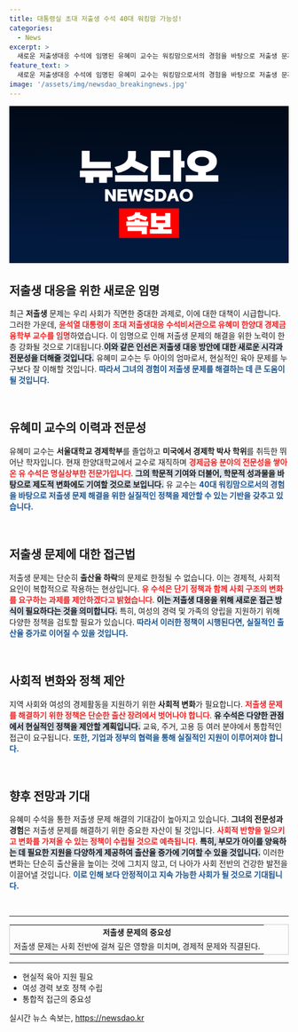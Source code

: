 ```yaml
---
title: 대통령실 초대 저출생 수석 40대 워킹맘 가능성!
categories:
  - News
excerpt: >
  새로운 저출생대응 수석에 임명된 유혜미 교수는 워킹맘으로서의 경험을 바탕으로 저출생 문제 해결에 나섭니다. 그녀의 참신한 시각과 전문성이 기대되는 가운데, 체계적인 대안을 제시할지 주목됩니다!
feature_text: >
  새로운 저출생대응 수석에 임명된 유혜미 교수는 워킹맘으로서의 경험을 바탕으로 저출생 문제 해결에 나섭니다. 그녀의 참신한 시각과 전문성이 기대되는 가운데, 체계적인 대안을 제시할지 주목됩니다!
image: '/assets/img/newsdao_breakingnews.jpg'
---
```


<p><img src="/assets/img/newsdao_breakingnews.jpg" alt="ranknews 속보" /></p>

<h2 data-ke-size="size26">저출생 대응을 위한 새로운 임명</h2>

<p data-ke-size="size16">최근 <b>저출생</b> 문제는 우리 사회가 직면한 중대한 과제로, 이에 대한 대책이 시급합니다. 그러한 가운데, <b><span style="color: #ee2323;">윤석열 대통령이 초대 저출생대응 수석비서관으로 유혜미 한양대 경제금융학부 교수를 임명</span></b>하였습니다. 이 임명으로 인해 저출생 문제의 해결을 위한 노력이 한층 강화될 것으로 기대됩니다.<b><span style="background-color: #21538527;">이와 같은 인선은 저출생 대응 방안에 대한 새로운 시각과 전문성을 더해줄 것입니다.</span></b> 유혜미 교수는 두 아이의 엄마로서, 현실적인 육아 문제를 누구보다 잘 이해할 것입니다. <b><span style="color: #1a5490;">따라서 그녀의 경험이 저출생 문제를 해결하는 데 큰 도움이 될 것입니다.</span></b></p>

<p data-ke-size="size16">&nbsp;</p>

<h2 data-ke-size="size26">유혜미 교수의 이력과 전문성</h2>

<p data-ke-size="size16">유혜미 교수는 <b>서울대학교 경제학부</b>를 졸업하고 <b>미국에서 경제학 박사 학위</b>를 취득한 뛰어난 학자입니다. 현재 한양대학교에서 교수로 재직하며 <b><span style="color: #ee2323;">경제금융 분야의 전문성을 쌓아온 유 수석은 명실상부한 전문가입니다</span></b>. <b><span style="background-color: #21538527;">그의 학문적 기여와 더불어, 학문적 성과물을 바탕으로 제도적 변화에도 기여할 것으로 보입니다.</span></b> 유 교수는 <b><span style="color: #1a5490;">40대 워킹맘으로서의 경험을 바탕으로 저출생 문제 해결을 위한 실질적인 정책을 제안할 수 있는 기반을 갖추고 있습니다.</span></b></p>

<p data-ke-size="size16">&nbsp;</p>

<h2 data-ke-size="size26">저출생 문제에 대한 접근법</h2>

<p data-ke-size="size16">저출생 문제는 단순히 <b>출산율 하락</b>의 문제로 한정될 수 없습니다. 이는 경제적, 사회적 요인이 복합적으로 작용하는 현상입니다. <b><span style="color: #ee2323;">유 수석은 단기 정책과 함께 사회 구조의 변화를 요구하는 과제를 제안하겠다고 밝혔습니다</span></b>. <b><span style="background-color: #21538527;">이는 저출생 대응을 위해 새로운 접근 방식이 필요하다는 것을 의미합니다.</span></b> 특히, 여성의 경력 및 가족의 양립을 지원하기 위해 다양한 정책을 검토할 필요가 있습니다. <b><span style="color: #1a5490;">따라서 이러한 정책이 시행된다면, 실질적인 출산율 증가로 이어질 수 있을 것입니다.</span></b></p>

<p data-ke-size="size16">&nbsp;</p>

<h2 data-ke-size="size26">사회적 변화와 정책 제안</h2>

<p data-ke-size="size16">지역 사회와 여성의 경제활동을 지원하기 위한 <b>사회적 변화</b>가 필요합니다. <b><span style="color: #ee2323;">저출생 문제를 해결하기 위한 정책은 단순한 출산 장려에서 벗어나야 합니다</span></b>. <b><span style="background-color: #21538527;">유 수석은 다양한 관점에서 현실적인 정책을 제안할 계획입니다.</span></b> 교육, 주거, 고용 등 여러 분야에서 통합적인 접근이 요구됩니다. <b><span style="color: #1a5490;">또한, 기업과 정부의 협력을 통해 실질적인 지원이 이루어져야 합니다.</span></b></p>

<p data-ke-size="size16">&nbsp;</p>

<h2 data-ke-size="size26">향후 전망과 기대</h2>

<p data-ke-size="size16">유혜미 수석을 통한 저출생 문제 해결의 기대감이 높아지고 있습니다. <b>그녀의 전문성과 경험</b>은 저출생 문제를 해결하기 위한 중요한 자산이 될 것입니다. <b><span style="color: #ee2323;">사회적 반향을 일으키고 변화를 가져올 수 있는 정책이 수립될 것으로 예측됩니다</span></b>. <b><span style="background-color: #21538527;">특히, 부모가 아이를 양육하는 데 필요한 지원을 다양하게 제공하여 출산율 증가에 기여할 수 있을 것입니다.</span></b> 이러한 변화는 단순히 출산율을 높이는 것에 그치지 않고, 더 나아가 사회 전반의 건강한 발전을 이끌어낼 것입니다. <b><span style="color: #1a5490;">이로 인해 보다 안정적이고 지속 가능한 사회가 될 것으로 기대됩니다.</span></b></p>

<p data-ke-size="size16">&nbsp;</p>

<hr />

<table style="width: 100%; border: 1px solid #ccc;">
    <tr>
        <td style="text-align: center; height: 17px;"><b>저출생 문제의 중요성</b></td>
    </tr>
    <tr>
        <td>저출생 문제는 사회 전반에 걸쳐 깊은 영향을 미치며, 경제적 문제와 직결된다.</td>
    </tr>
</table>

<hr />

<ul>
    <li>현실적 육아 지원 필요</li>
    <li>여성 경력 보호 정책 수립</li>
    <li>통합적 접근의 중요성</li>
</ul>

<p data-ke-size="size16"></p>
실시간 뉴스 속보는, <a href="https://newsdao.kr" rel="dofollow">https://newsdao.kr</a>


